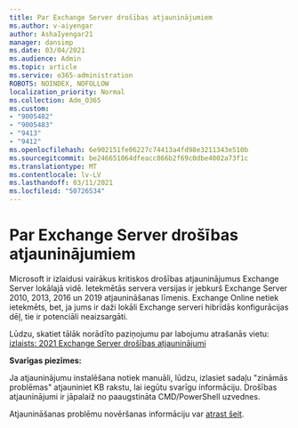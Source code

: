 ```yaml
---
title: Par Exchange Server drošības atjauninājumiem
ms.author: v-aiyengar
author: AshaIyengar21
manager: dansimp
ms.date: 03/04/2021
ms.audience: Admin
ms.topic: article
ms.service: o365-administration
ROBOTS: NOINDEX, NOFOLLOW
localization_priority: Normal
ms.collection: Adm_O365
ms.custom:
- "9005482"
- "9005483"
- "9413"
- "9412"
ms.openlocfilehash: 6e902151fe06227c74413a4fd98e3211343e510b
ms.sourcegitcommit: be246651064dfeacc866b2f69c0dbe4002a73f1c
ms.translationtype: MT
ms.contentlocale: lv-LV
ms.lasthandoff: 03/11/2021
ms.locfileid: "50726534"
---
```

# <a name="about-exchange-server-security-updates"></a>Par Exchange Server drošības atjauninājumiem

Microsoft ir izlaidusi vairākus kritiskos drošības atjauninājumus Exchange Server lokālajā vidē. Ietekmētās servera versijas ir jebkurš Exchange Server 2010, 2013, 2016 un 2019 atjaunināšanas līmenis. Exchange Online netiek ietekmēts, bet, ja jums ir daži lokāli Exchange serveri hibrīdās konfigurācijas dēļ, tie ir potenciāli neaizsargāti.

Lūdzu, skatiet tālāk norādīto paziņojumu par labojumu atrašanās vietu: [izlaists: 2021 Exchange Server drošības atjauninājumi](https://techcommunity.microsoft.com/t5/exchange-team-blog/released-march-2021-exchange-server-security-updates/ba-p/2175901)

**Svarīgas piezīmes:**

Ja atjauninājumu instalēšana notiek manuāli, lūdzu, izlasiet sadaļu "zināmās problēmas" atjauniniet KB rakstu, lai iegūtu svarīgu informāciju. Drošības atjauninājumi ir jāpalaiž no paaugstināta CMD/PowerShell uzvednes.

Atjaunināšanas problēmu novēršanas informāciju var [atrast šeit](https://aka.ms/exupdatefaq).
